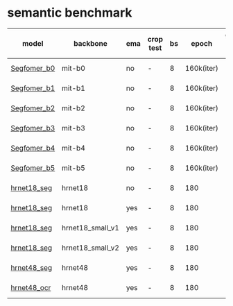 # semantic benchmark
| model                   | backbone            | ema | crop test | bs  | epoch | general test size | mIoU                           | model |
| ----------------------- | ------------------- | --- | --------- | --- | ----- | ----------------- | ------------------------------ | ----- | 
| [Segfomer_b0](https://github.com/ModelTC/EOD/blob/main/configs/seg/segformer/segformer_b0.yaml)             | mit-b0                | no | -         | 8   | 160k(iter)   | [2048, 1024]      | 75.28                           | [ckpt](http://spring.sensetime.com/dropadmin/$/6ASah.pth) |
| [Segfomer_b1](https://github.com/ModelTC/EOD/blob/main/configs/seg/segformer/segformer_b1.yaml)             | mit-b1                | no | -         | 8   | 160k(iter)   | [2048, 1024]      | 77.55                           | [ckpt](http://spring.sensetime.com/dropadmin/$/nzwjV.pth) |
| [Segfomer_b2](https://github.com/ModelTC/EOD/blob/main/configs/seg/segformer/segformer_b2.yaml)             | mit-b2                | no | -         | 8   | 160k(iter)   | [2048, 1024]      | 80.38                           | [ckpt](http://spring.sensetime.com/dropadmin/$/UhQ8y.pth) |
| [Segfomer_b3](https://github.com/ModelTC/EOD/blob/main/configs/seg/segformer/segformer_b3.yaml)             | mit-b3                | no | -         | 8   | 160k(iter)   | [2048, 1024]      | 81.36                           | [ckpt](http://spring.sensetime.com/dropadmin/$/9na6r.pth) |
| [Segfomer_b4](https://github.com/ModelTC/EOD/blob/main/configs/seg/segformer/segformer_b4.yaml)             | mit-b4                | no | -         | 8   | 160k(iter)   | [2048, 1024]      | 81.49                           | [ckpt](http://spring.sensetime.com/dropadmin/$/e8hnp.pth) |
| [Segfomer_b5](https://github.com/ModelTC/EOD/blob/main/configs/seg/segformer/segformer_b5.yaml)             | mit-b5                | no | -         | 8   | 160k(iter)   | [2048, 1024]      | 81.52                           | [ckpt](http://spring.sensetime.com/dropadmin/$/MPLlZ.pth) |
| [hrnet18_seg](https://github.com/ModelTC/EOD/blob/main/configs/seg/hrnet/hrnet18_1024x1024.yaml)             | hrnet18                | no | -         | 8   | 180   | [2048, 1024]      | 79.9                           | [ckpt](http://spring.sensetime.com/dropadmin/$/aS3dm.pth) |
| [hrnet18_seg](https://github.com/ModelTC/EOD/blob/main/configs/seg/hrnet/hrnet18_1024x1024_ema.yaml)             | hrnet18                | yes | -         | 8   | 180   | [2048, 1024]      | 80.5                           | [ckpt](http://spring.sensetime.com/dropadmin/$/BbBWL.pth) |
| [hrnet18_seg](https://github.com/ModelTC/EOD/blob/main/configs/seg/hrnet/hrnet18_small_v1_1024x1024_ema.yamll)             | hrnet18_small_v1                | yes | -         | 8   | 180   | [2048, 1024]      | 67.8                           | [ckpt](http://spring.sensetime.com/dropadmin/$/o2QFk.pth) |
| [hrnet18_seg](https://github.com/ModelTC/EOD/blob/main/configs/seg/hrnet/hrnet18_small_v2_1024x1024_ema.yaml)             | hrnet18_small_v2                | yes | -         | 8   | 180   | [2048, 1024]      | 75.6                           | [ckpt](http://spring.sensetime.com/dropadmin/$/yTQg3.pth) |
| [hrnet48_seg](https://github.com/ModelTC/EOD/blob/main/configs/seg/hrnet/hrnet48_1024x1024.yaml)             | hrnet48                | yes | -         | 8   | 180   | [2048, 1024]      | 82.61                           | [ckpt](http://spring.sensetime.com/dropadmin/$/2lrvc.pth) |
| [hrnet48_ocr](https://github.com/ModelTC/EOD/blob/main/configs/seg/hrnet/hrnet48_1024x1024_ocr_ema.yaml)             | hrnet48                | yes | -         | 8   | 180   | [2048, 1024]      | 83.06                           | [ckpt](http://spring.sensetime.com/dropadmin/$/TeAn4.pth) |



